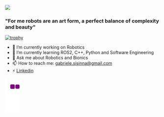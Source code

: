 ![](https://komarev.com/ghpvc/?username=gsisinna) 
### "For me robots are an art form, a perfect balance of complexity and beauty"


[![trophy](https://github-profile-trophy.vercel.app/?username=gsisinna)](https://github.com/ryo-ma/github-profile-trophy)

- 🔭 I’m currently working on Robotics
- 🌱 I’m currently learning ROS2, C++, Python and Software Engineering
- 💬 Ask me about Robotics and Bionics
- 📫 How to reach me: gabriele.sisinna@gmail.com
- ⚡ [Linkedin](https://www.linkedin.com/in/gabriele-sisinna-4a6081109/)

![snake gif](https://github.com/gsisinna/gsisinna/blob/output/github-contribution-grid-snake.gif)


